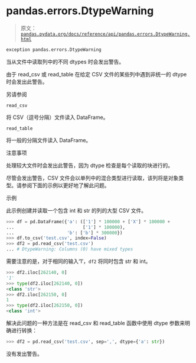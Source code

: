 # pandas.errors.DtypeWarning

> 原文：[`pandas.pydata.org/docs/reference/api/pandas.errors.DtypeWarning.html`](https://pandas.pydata.org/docs/reference/api/pandas.errors.DtypeWarning.html)

```py
exception pandas.errors.DtypeWarning
```

当从文件中读取列中的不同 dtypes 时会发出警告。

由于 read_csv 或 read_table 在给定 CSV 文件的某些列中遇到非统一的 dtype 时会发出此警告。

另请参阅

`read_csv`

将 CSV（逗号分隔）文件读入 DataFrame。

`read_table`

将一般的分隔文件读入 DataFrame。

注意事项

处理较大文件时会发出此警告，因为 dtype 检查是每个读取的块进行的。

尽管会发出警告，CSV 文件会以单列中的混合类型进行读取，该列将是对象类型。请参阅下面的示例以更好地了解此问题。

示例

此示例创建并读取一个包含 int 和 str 的列的大型 CSV 文件。

```py
>>> df = pd.DataFrame({'a': (['1'] * 100000 + ['X'] * 100000 +
...                          ['1'] * 100000),
...                    'b': ['b'] * 300000})  
>>> df.to_csv('test.csv', index=False)  
>>> df2 = pd.read_csv('test.csv')  
... # DtypeWarning: Columns (0) have mixed types 
```

需要注意的是，对于相同的输入‘1’，`df2` 将同时包含 str 和 int。

```py
>>> df2.iloc[262140, 0]  
'1'
>>> type(df2.iloc[262140, 0])  
<class 'str'>
>>> df2.iloc[262150, 0]  
1
>>> type(df2.iloc[262150, 0])  
<class 'int'> 
```

解决此问题的一种方法是在 read_csv 和 read_table 函数中使用 dtype 参数来明确进行转换：

```py
>>> df2 = pd.read_csv('test.csv', sep=',', dtype={'a': str}) 
```

没有发出警告。
